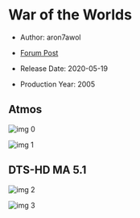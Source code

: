 # War of the Worlds

* Author: aron7awol

* [Forum Post](https://www.avsforum.com/threads/bass-eq-for-filtered-movies.2995212/post-57481994)

* Release Date: 2020-05-19
* Production Year: 2005

## Atmos

![img 0](https://i.imgur.com/cQ6M6Wa.jpg)

![img 1](https://i.imgur.com/hn1CMpL.png)

## DTS-HD MA 5.1

![img 2](https://i.imgur.com/i7lIC1B.jpg)

![img 3](https://i.imgur.com/wfdaC7Z.jpg)

